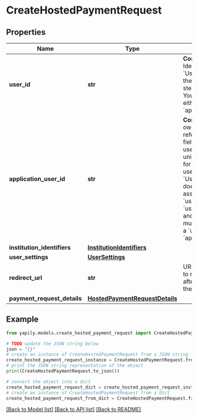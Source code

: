 # CreateHostedPaymentRequest


## Properties

Name | Type | Description | Notes
------------ | ------------- | ------------- | -------------
**user_id** | **str** | __Conditional__. Yapily Identifier for the &#x60;User&#x60; returned by the create user step POST /users. You must provide either a &#x60;userId&#x60; or &#x60;applicationUserId&#x60;. | [optional] 
**application_user_id** | **str** | __Conditional__. Your own &#x60;User&#x60; reference. This field allows you to use your own unique references for individual users. Where the &#x60;User&#x60; reference doesn&#39;t have an associated Yapily &#x60;userId&#x60;, a new &#x60;userId&#x60; is created and linked to it. You must provide either a &#x60;userId&#x60; or &#x60;applicationUserId&#x60;. | [optional] 
**institution_identifiers** | [**InstitutionIdentifiers**](InstitutionIdentifiers.md) |  | 
**user_settings** | [**UserSettings**](UserSettings.md) |  | [optional] 
**redirect_url** | **str** | URL of your server to redirect the user after completion of the payment flow. | 
**payment_request_details** | [**HostedPaymentRequestDetails**](HostedPaymentRequestDetails.md) |  | 

## Example

```python
from yapily.models.create_hosted_payment_request import CreateHostedPaymentRequest

# TODO update the JSON string below
json = "{}"
# create an instance of CreateHostedPaymentRequest from a JSON string
create_hosted_payment_request_instance = CreateHostedPaymentRequest.from_json(json)
# print the JSON string representation of the object
print(CreateHostedPaymentRequest.to_json())

# convert the object into a dict
create_hosted_payment_request_dict = create_hosted_payment_request_instance.to_dict()
# create an instance of CreateHostedPaymentRequest from a dict
create_hosted_payment_request_from_dict = CreateHostedPaymentRequest.from_dict(create_hosted_payment_request_dict)
```
[[Back to Model list]](../README.md#documentation-for-models) [[Back to API list]](../README.md#documentation-for-api-endpoints) [[Back to README]](../README.md)



